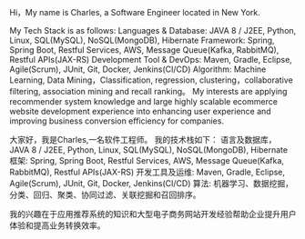 Hi，My name is Charles, a Software Engineer located in New York.

My Tech Stack is as follows:
Languages & Database: JAVA 8 / J2EE, Python, Linux, SQL(MySQL), NoSQL(MongoDB), Hibernate 
Framework: Spring, Spring Boot, Restful Services, AWS, Message Queue(Kafka, RabbitMQ), Restful APIs(JAX-RS) 
Development Tool & DevOps: Maven, Gradle, Eclipse, Agile(Scrum), JUnit, Git, Docker, Jenkins(CI/CD)
Algorithm: Machine Learning, Data Mining，Classification, regression, clustering，collaborative filtering, association mining and recall ranking。
My interests are applying recommender system knowledge and large highly scalable ecommerce website development experience into enhancing user experience and improving business conversion efficiency for companies.

大家好，我是Charles,一名软件工程师。
我的技术栈如下：
语言及数据库， JAVA 8 / J2EE, Python, Linux, SQL(MySQL), NoSQL(MongoDB), Hibernate 
框架: Spring, Spring Boot, Restful Services, AWS, Message Queue(Kafka, RabbitMQ), Restful APIs(JAX-RS) 
开发工具及运维: Maven, Gradle, Eclipse, Agile(Scrum), JUnit, Git, Docker, Jenkins(CI/CD)
算法: 机器学习、数据挖掘，分类、回归、聚类、协同过滤、关联挖掘和召回排序。

我的兴趣在于应用推荐系统的知识和大型电子商务网站开发经验帮助企业提升用户体验和提高业务转换效率。
